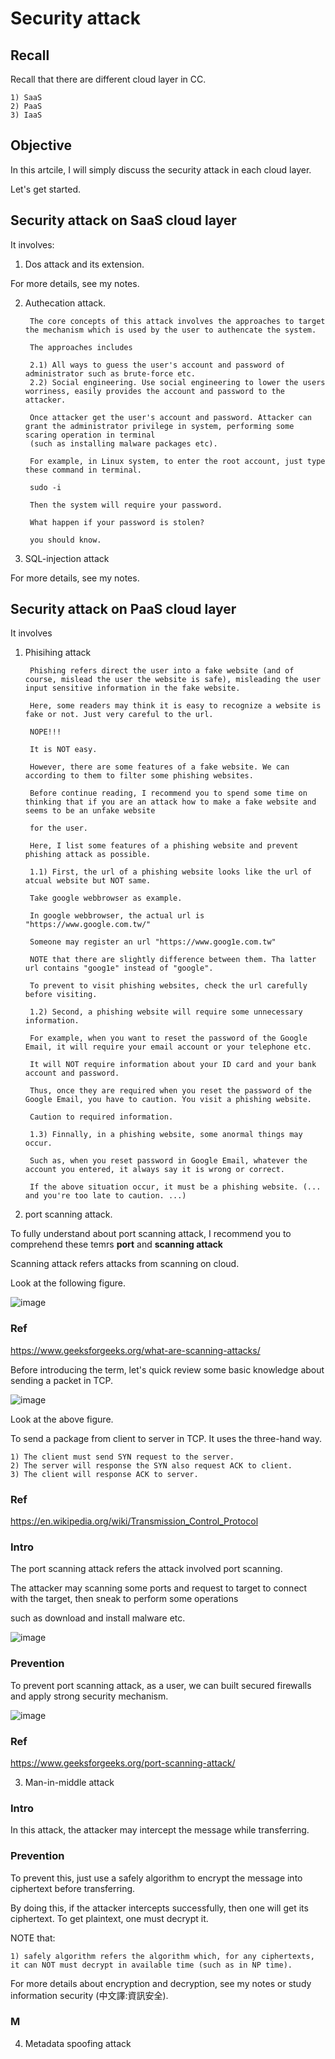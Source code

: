 # Security attack
## Recall
Recall that there are different cloud layer in CC.
  
    1) SaaS
    2) PaaS
    3) IaaS
    
## Objective
In this artcile, I will simply discuss the security attack in each cloud layer.

Let's get started.

## Security attack on SaaS cloud layer
It involves:

1) Dos attack and its extension.

For more details, see my notes.

2) Authecation attack.
    
        The core concepts of this attack involves the approaches to target the mechanism which is used by the user to authencate the system.
        
        The approaches includes 
        
        2.1) All ways to guess the user's account and password of administrator such as brute-force etc. 
        2.2) Social engineering. Use social engineering to lower the users worriness, easily provides the account and password to the attacker.

        Once attacker get the user's account and password. Attacker can grant the administrator privilege in system, performing some scaring operation in terminal 
        (such as installing malware packages etc).
        
        For example, in Linux system, to enter the root account, just type these command in terminal.
        
        sudo -i
        
        Then the system will require your password.
        
        What happen if your password is stolen? 
        
        you should know.
        
3) SQL-injection attack

For more details, see my notes.

## Security attack on PaaS cloud layer
It involves

1) Phisihing attack
    
        Phishing refers direct the user into a fake website (and of course, mislead the user the website is safe), misleading the user input sensitive information in the fake website.
        
        Here, some readers may think it is easy to recognize a website is fake or not. Just very careful to the url.
        
        NOPE!!! 
        
        It is NOT easy.
        
        However, there are some features of a fake website. We can according to them to filter some phishing websites.
        
        Before continue reading, I recommend you to spend some time on thinking that if you are an attack how to make a fake website and seems to be an unfake website 
        
        for the user.
        
        Here, I list some features of a phishing website and prevent phishing attack as possible.
        
        1.1) First, the url of a phishing website looks like the url of  atcual website but NOT same.
        
        Take google webbrowser as example.
        
        In google webbrowser, the actual url is "https://www.google.com.tw/"
        
        Someone may register an url "https://www.goog1e.com.tw"
        
        NOTE that there are slightly difference between them. Tha latter url contains "goog1e" instead of "google". 
         
        To prevent to visit phishing websites, check the url carefully before visiting.
        
        1.2) Second, a phishing website will require some unnecessary information.
        
        For example, when you want to reset the password of the Google Email, it will require your email account or your telephone etc.
        
        It will NOT require information about your ID card and your bank account and password.
        
        Thus, once they are required when you reset the password of the Google Email, you have to caution. You visit a phishing website.
        
        Caution to required information.
        
        1.3) Finnally, in a phishing website, some anormal things may occur.
        
        Such as, when you reset password in Google Email, whatever the account you entered, it always say it is wrong or correct.
        
        If the above situation occur, it must be a phishing website. (... and you're too late to caution. ...)
        
        
2) port scanning attack.        

To fully understand about port scanning attack, I recommend you to comprehend these temrs <b>port</b> and <b> scanning attack</b>

Scanning attack refers attacks from scanning on cloud.

Look at the following figure.

![image](https://user-images.githubusercontent.com/75050655/227419603-2427f44b-4b68-434c-84ba-01de7b0d8554.png)


### Ref
https://www.geeksforgeeks.org/what-are-scanning-attacks/


Before introducing the term, let's quick review some basic knowledge about sending a packet in TCP.

![image](https://user-images.githubusercontent.com/75050655/227423222-1bbcd7e4-d3c2-4a7b-8145-2c2dd79ac001.png)

Look at the above figure.

To send a package from client to server in TCP. It uses the three-hand way.

    1) The client must send SYN request to the server.
    2) The server will response the SYN also request ACK to client.
    3) The client will response ACK to server.

### Ref
https://en.wikipedia.org/wiki/Transmission_Control_Protocol

### Intro
The port scanning attack refers the attack involved port scanning.

The attacker may scanning some ports and request to target to connect with the target, then sneak to perform some operations 

such as download and install malware etc.

![image](https://user-images.githubusercontent.com/75050655/227420234-511b157f-d889-4986-b1c8-7009ce7721d0.png)

### Prevention

To prevent port scanning attack, as a user, we can built secured firewalls and apply strong security mechanism.


![image](https://user-images.githubusercontent.com/75050655/227430105-668b1d20-8ea5-4d13-90fe-17913c188dbb.png)

### Ref
https://www.geeksforgeeks.org/port-scanning-attack/

3) Man-in-middle attack

### Intro
In this attack, the attacker may intercept the message while transferring.

### Prevention
To prevent this, just use a safely algorithm to encrypt the message into ciphertext before transferring.

By doing this, if the attacker intercepts successfully, then one will get its ciphertext. To get plaintext, one must decrypt it.

NOTE that:
  
    1) safely algorithm refers the algorithm which, for any ciphertexts, it can NOT must decrypt in available time (such as in NP time).
    
For more details about encryption and decryption, see my notes or study information security (中文譯:資訊安全).

### M

4) Metadata spoofing attack

        
        
        
        

    

